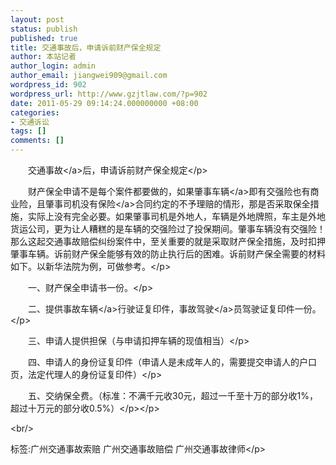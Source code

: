 ```yaml
---
layout: post
status: publish
published: true
title: 交通事故后，申请诉前财产保全规定
author: 本站记者
author_login: admin
author_email: jiangwei909@gmail.com
wordpress_id: 902
wordpress_url: http://www.gzjtlaw.com/?p=902
date: 2011-05-29 09:14:24.000000000 +08:00
categories:
- 交通诉讼
tags: []
comments: []
---
```

<p><p>　　<a>交通事故<&#47;a>后，申请诉前财产保全规定<&#47;p><p>　　财产保全申请不是每个案件都要做的，如果肇事<a>车辆<&#47;a>即有交强险也有商业险，且肇事司机没有<a>保险<&#47;a>合同约定的不予理赔的情形，那是否采取保全措施，实际上没有完全必要。如果肇事司机是外地人，车辆是外地牌照，车主是外地货运公司，更为让人糟糕的是车辆的交强险过了投保期间。肇事车辆没有交强险！那么这起交通事故赔偿纠纷案件中，至关重要的就是采取财产保全措施，及时扣押肇事车辆。诉前财产保全能够有效的防止执行后的困难。诉前财产保全需要的材料如下。以新华法院为例，可做参考。<&#47;p><p>　　一、财产保全申请书一份。<&#47;p><p>　　二、提供<a>事故车辆<&#47;a>行驶证复印件，事故<a>驾驶<&#47;a>员驾驶证复印件一份。<&#47;p><p>　　三、申请人提供担保（与申请扣押车辆的现值相当）<&#47;p><p>　　四、申请人的身份证复印件（申请人是未成年人的，需要提交申请人的户口页，法定代理人的身份证复印件）<&#47;p><p>　　五、交纳保全费。（标准：不满千元收30元，超过一千至十万的部分收1%，超过十万元的部分收0.5%）<&#47;p><&#47;p><br&#47;><p>标签:广州交通事故索赔 广州交通事故赔偿 广州交通事故律师<&#47;p>

